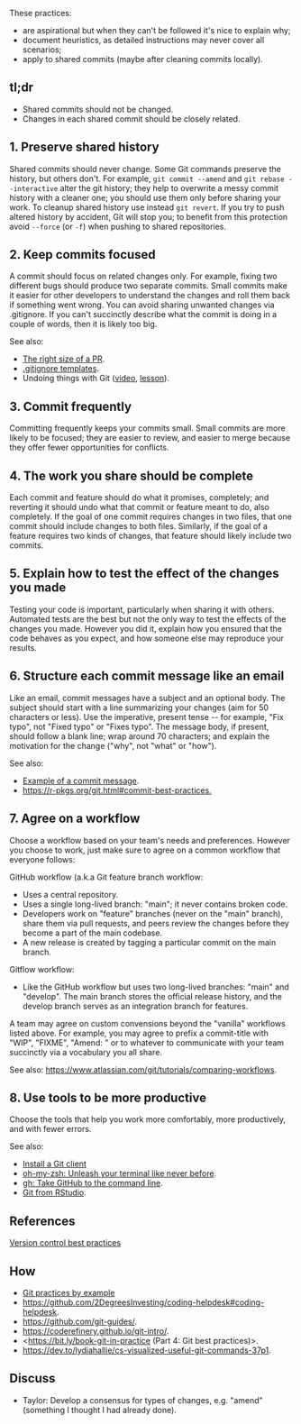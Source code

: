 These practices:

* are aspirational but when they can't be followed it's nice to explain why;
* document heuristics, as detailed instructions may never cover all scenarios;
* apply to shared commits (maybe after cleaning commits locally).

## tl;dr

* Shared commits should not be changed.
* Changes in each shared commit should be closely related.

## 1. Preserve shared history

Shared commits should never change. Some Git commands preserve the history, but
others don't. For example, `git commit --amend` and `git rebase --interactive`
alter the git history; they help to overwrite  a messy commit history with
a cleaner one; you should use them only before sharing your work. To cleanup
shared history use instead `git revert`.  If you try to push altered history by
accident, Git will stop you; to benefit from this protection  avoid `--force`
(or `-f`) when pushing to shared repositories.

## 2. Keep commits focused

A commit should focus on related changes only. For example, fixing two
different bugs should produce two separate commits. Small commits make it
easier for other developers to understand the changes and roll them back if
something went wrong. You can avoid sharing unwanted changes via .gitignore. If
you can't succinctly describe what the commit is doing in a couple of words,
then it is likely too big.

See also:

* [The right size of a PR](https://github.com/2DegreesInvesting/practices/discussions/3).
* [.gitignore templates](https://github.com/github/gitignore).
* Undoing things with Git ([video](https://youtu.be/dZOfEF19yDk),
[lesson](https://coderefinery.github.io/git-intro/05-undoing)).

## 3. Commit frequently

Committing frequently keeps your commits small. Small commits are more likely
to be focused; they are easier to review, and easier to merge because they
offer fewer opportunities for conflicts.

## 4. The work you share should be complete

Each commit and feature should do what it promises, completely; and reverting
it should undo what that commit or feature meant to do, also completely. If
the goal of one commit requires changes in two files, that one commit should
include changes to both files. Similarly, if the goal of a feature requires
two kinds of changes, that feature should likely include two commits.

## 5. Explain how to test the effect of the changes you made

Testing your code is important, particularly when sharing it with
others. Automated tests are the best but not the only way to test the effects
of the changes you made. However you did it, explain how you ensured that the
code behaves as you expect, and how someone else may reproduce your results.

## 6. Structure each commit message like an email

Like an email, commit messages have a subject and an optional body. The subject
should start with a line summarizing your changes (aim for 50 characters or
less). Use the imperative, present tense -- for example, "Fix typo",
not "Fixed typo" or "Fixes typo". The message body, if present,
should follow a blank line; wrap around 70 characters; and explain the
motivation for the change ("why", not "what" or "how").

See also:

* [Example of a commit message](https://github.com/2DegreesInvesting/resources/issues/74).
* <https://r-pkgs.org/git.html#commit-best-practices.>

## 7. Agree on a workflow

Choose a workflow based on your team's needs and preferences. However you
choose to work, just make sure to agree on a common workflow that everyone
follows:

GitHub workflow (a.k.a Git feature branch workflow:

* Uses a central repository. 
* Uses a single long-lived branch: "main"; it never contains broken code.
* Developers work on "feature" branches (never on the "main" branch), share
them via pull requests, and peers review the changes before they become a
part of the main codebase.
* A new release is created by tagging a particular commit on the main branch.

Gitflow workflow:

* Like the GitHub workflow but uses two long-lived branches: "main"
and "develop". The main branch stores the official release history,
and the develop branch serves as an integration branch for features.

A team may agree on custom convensions beyond the "vanilla" workflows listed
above.  For example, you may agree to prefix a commit-title with "WIP",
"FIXME", "Amend: " or to whatever to communicate with your team succinctly
via a vocabulary you all share.

See also: <https://www.atlassian.com/git/tutorials/comparing-workflows>.

## 8. Use tools to be more productive

Choose the tools that help you work more comfortably, more productively,
and with fewer errors.

See also:

* [Install a Git client](https://happygitwithr.com/git-client.html)
* [oh-my-zsh: Unleash your terminal like never before](https://ohmyz.sh/).
* [gh: Take GitHub to the command line](https://cli.github.com/).
* [Git from RStudio](https://rstudio.com/resources/webinars/managing-part-2-github-and-rstudio/).

## References

[Version control best practices](https://www.git-tower.com/blog/version-control-best-practices/)

## How

* [Git practices by example](TODO)
* <https://github.com/2DegreesInvesting/coding-helpdesk#coding-helpdesk>.
* <https://github.com/git-guides/>.
* <https://coderefinery.github.io/git-intro/>.
* <https://bit.ly/book-git-in-practice (Part 4: Git best practices)>.  
* <https://dev.to/lydiahallie/cs-visualized-useful-git-commands-37p1>.

## Discuss

* Taylor: Develop a consensus for types of changes, e.g. "amend" (something
I thought I had already done).

